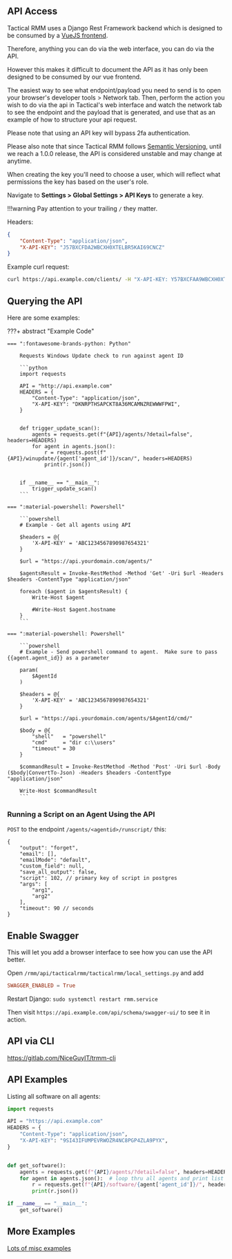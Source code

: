 ## API Access

Tactical RMM uses a Django Rest Framework backend which is designed to be consumed by a [VueJS frontend](https://github.com/amidaware/tacticalrmm-web).

Therefore, anything you can do via the web interface, you can do via the API.

However this makes it difficult to document the API as it has only been designed to be consumed by our vue frontend.

The easiest way to see what endpoint/payload you need to send is to open your browser's developer tools > Network tab. Then, perform the action you wish to do via the api in Tactical's web interface and watch the network tab to see the endpoint and the payload that is generated, and use that as an example of how to structure your api request.

Please note that using an API key will bypass 2fa authentication.

Please also note that since Tactical RMM follows [Semantic Versioning](https://semver.org/), until we reach a 1.0.0 release, the API is considered unstable and may change at anytime.

When creating the key you'll need to choose a user, which will reflect what permissions the key has based on the user's role.

Navigate to **Settings > Global Settings > API Keys** to generate a key.

!!!warning
    Pay attention to your trailing `/` they matter.

Headers:

```json
{
    "Content-Type": "application/json", 
    "X-API-KEY": "J57BXCFDA2WBCXH0XTELBR5KAI69CNCZ"
}
```

Example curl request:

```bash
curl https://api.example.com/clients/ -H "X-API-KEY: Y57BXCFAA9WBCXH0XTEL6R5KAK69CNCZ"
```

## Querying the API

Here are some examples:

???+ abstract "Example Code"

    === ":fontawesome-brands-python: Python"

        Requests Windows Update check to run against agent ID

        ```python
        import requests

        API = "http://api.example.com"
        HEADERS = {
            "Content-Type": "application/json",
            "X-API-KEY": "DKNRPTHSAPCKT8A36MCAMNZREWWWFPWI",
        }


        def trigger_update_scan():
            agents = requests.get(f"{API}/agents/?detail=false", headers=HEADERS)
            for agent in agents.json():
                r = requests.post(f"{API}/winupdate/{agent['agent_id']}/scan/", headers=HEADERS)
                print(r.json())


        if __name__ == "__main__":
            trigger_update_scan()
        ```

    === ":material-powershell: Powershell"

        ```powershell
        # Example - Get all agents using API

        $headers = @{
            'X-API-KEY' = 'ABC1234567890987654321'
        }

        $url = "https://api.yourdomain.com/agents/"

        $agentsResult = Invoke-RestMethod -Method 'Get' -Uri $url -Headers $headers -ContentType "application/json"

        foreach ($agent in $agentsResult) {
            Write-Host $agent
            
            #Write-Host $agent.hostname
        }
        ```

    === ":material-powershell: Powershell"

        ```powershell
        # Example - Send powershell command to agent.  Make sure to pass {{agent.agent_id}} as a parameter

        param(
            $AgentId
        )

        $headers = @{
            'X-API-KEY' = 'ABC1234567890987654321'
        }

        $url = "https://api.yourdomain.com/agents/$AgentId/cmd/"

        $body = @{
            "shell"   = "powershell"
            "cmd"     = "dir c:\\users" 
            "timeout" = 30
        }

        $commandResult = Invoke-RestMethod -Method 'Post' -Uri $url -Body ($body|ConvertTo-Json) -Headers $headers -ContentType "application/json"

        Write-Host $commandResult
        ```

### Running a Script on an Agent Using the API

`POST` to the endpoint `/agents/<agentid>/runscript/` this:

```
{
    "output": "forget",
    "email": [],
    "emailMode": "default",
    "custom_field": null,
    "save_all_output": false,
    "script": 102, // primary key of script in postgres
    "args": [
        "arg1",
        "arg2"
    ],
    "timeout": 90 // seconds
}
```

## Enable Swagger

This will let you add a browser interface to see how you can use the API better.

Open `/rmm/api/tacticalrmm/tacticalrmm/local_settings.py` and add 

```conf
SWAGGER_ENABLED = True
```

Restart Django: `sudo systemctl restart rmm.service`

Then visit `https://api.example.com/api/schema/swagger-ui/` to see it in action.

## API via CLI

<https://gitlab.com/NiceGuyIT/trmm-cli>

## API Examples

Listing all software on all agents:

```python
import requests

API = "https://api.example.com"
HEADERS = {
    "Content-Type": "application/json",
    "X-API-KEY": "9SI43IFUMPEVRWOZR4NC8PGP4ZLA9PYX",
}


def get_software():
    agents = requests.get(f"{API}/agents/?detail=false", headers=HEADERS)  # get a list of all agents
    for agent in agents.json():  # loop thru all agents and print list of installed software
        r = requests.get(f"{API}/software/{agent['agent_id']}/", headers=HEADERS)
        print(r.json())

if __name__ == "__main__":
    get_software()
```

## More Examples

[Lots of misc examples](api_examples.md)

